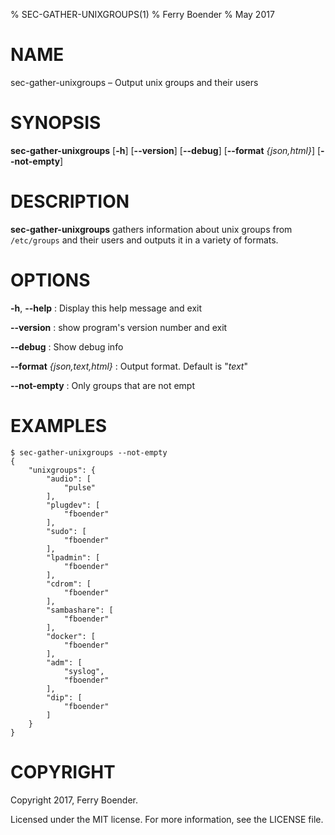 % SEC-GATHER-UNIXGROUPS(1)
% Ferry Boender
% May 2017

# NAME

sec-gather-unixgroups – Output unix groups and their users

# SYNOPSIS

 **sec-gather-unixgroups** [**-h**] [**--version**] [**--debug**] [**--format** *{json,html}*] [**--not-empty**]

# DESCRIPTION

**sec-gather-unixgroups** gathers information about unix groups from
`/etc/groups` and their users and outputs it in a variety of formats.

# OPTIONS

**-h**, **--help**
:   Display this help message and exit

**--version**
:   show program's version number and exit

**--debug**
:   Show debug info

**--format** *{json,text,html}*
:   Output format. Default is "*text*"

**--not-empty**
:   Only groups that are not empt

# EXAMPLES

    $ sec-gather-unixgroups --not-empty
    {
        "unixgroups": {
            "audio": [
                "pulse"
            ], 
            "plugdev": [
                "fboender"
            ], 
            "sudo": [
                "fboender"
            ], 
            "lpadmin": [
                "fboender"
            ], 
            "cdrom": [
                "fboender"
            ], 
            "sambashare": [
                "fboender"
            ], 
            "docker": [
                "fboender"
            ], 
            "adm": [
                "syslog", 
                "fboender"
            ], 
            "dip": [
                "fboender"
            ]
        }
    }

# COPYRIGHT

Copyright 2017, Ferry Boender.

Licensed under the MIT license. For more information, see the LICENSE file.
